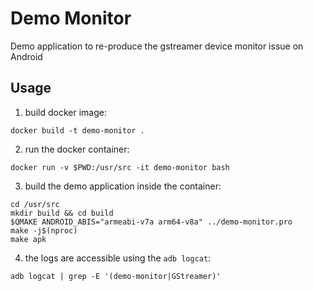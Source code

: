 # Demo Monitor

Demo application to re-produce the gstreamer device monitor issue on Android

## Usage

1. build docker image: 

```
docker build -t demo-monitor .
```

2. run the docker container: 

```
docker run -v $PWD:/usr/src -it demo-monitor bash
```

3. build the demo application inside the container: 

```
cd /usr/src
mkdir build && cd build
$QMAKE ANDROID_ABIS="armeabi-v7a arm64-v8a" ../demo-monitor.pro
make -j$(nproc)
make apk
```

4. the logs are accessible using the `adb logcat`:

```
adb logcat | grep -E '(demo-monitor|GStreamer)'
```
